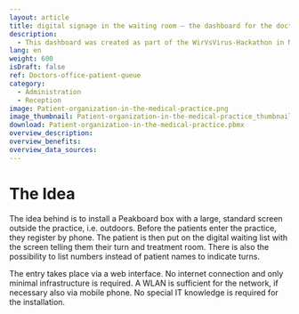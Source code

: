 ```yaml
---
layout: article
title: digital signage in the waiting room – the dashboard for the doctor's office
description: 
  - This dashboard was created as part of the WirVsVirus-Hackathon in March 2020 (wirvsvirushackathon.org) organized by the German government and seven social initiatives. The goal was to better organize waiting times for patients in medical practices or hospitals, but also to prevent the mutual infection as far as possible by moving the waiting rooms outside, so to speak. The display solution can, for example, inform waiting patients or visitors about their appointments via a screen in front of the practice during Corona. Download the template and design your customized dashboard with the data sources of your choice. 
lang: en
weight: 600
isDraft: false
ref: Doctors-office-patient-queue
category:
  - Administration
  - Reception
image: Patient-organization-in-the-medical-practice.png
image_thumbnail: Patient-organization-in-the-medical-practice_thumbnail.png
download: Patient-organization-in-the-medical-practice.pbmx
overview_description:
overview_benefits:
overview_data_sources:
---
```

# The Idea
The idea behind is to install a Peakboard box with a large, standard screen outside the practice, i.e. outdoors. Before the patients enter the practice, they register by phone. The patient is then put on the digital waiting list with the screen telling them their turn and treatment room. There is also the possibility to list numbers instead of patient names to indicate turns. 

The entry takes place via a web interface. No internet connection and only minimal infrastructure is required. A WLAN is sufficient for the network, if necessary also via  mobile phone. No special IT knowledge is required for the installation.
